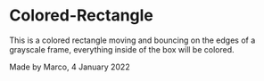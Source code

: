 # Colored-Rectangle
This is a colored rectangle moving and bouncing on the edges of a grayscale frame, everything inside of the box will be colored.

Made by Marco, 4 January 2022
